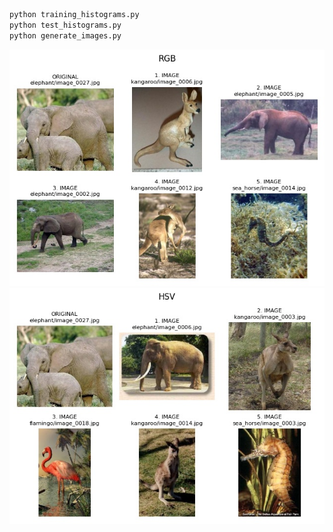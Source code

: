 ```bash
python training_histograms.py
python test_histograms.py
python generate_images.py
```

![generated\elephant\image_0027_1.jpg](generated\elephant\image_0027_1.jpg)
![generated\elephant\image_0027_2.jpg](generated\elephant\image_0027_2.jpg)